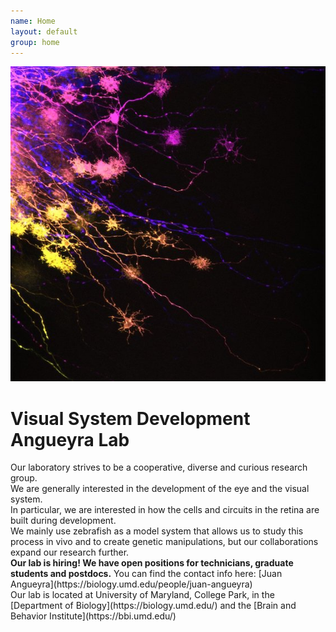 ```yaml
---
name: Home
layout: default
group: home
---
```


<img src="/static/img/hcBloom.jpg" class="img-responsive center-block" alt="A bloom of horizontal cells in the zebrafish retina"/>

<h1 class="text-center">Visual System Development <br> Angueyra Lab</h1>

<p class="lead text-justify">
Our laboratory strives to be a cooperative, diverse and curious research group.<br/>
We are generally interested in the development of the eye and the visual system.<br/>
In particular, we are interested in how the cells and circuits in the retina are built during development.<br/>
We mainly use zebrafish as a model system that allows us to study this process in vivo and to create genetic manipulations, but our collaborations expand our research further.<br/>
<b>Our lab is hiring! We have open positions for technicians, graduate students and postdocs.</b> You can find the contact info here: 
[Juan Angueyra](https://biology.umd.edu/people/juan-angueyra)<br/>
Our lab is located at University of Maryland, College Park, in the [Department of Biology](https://biology.umd.edu/) and the [Brain and Behavior Institute](https://bbi.umd.edu/) <br/>
</p>
